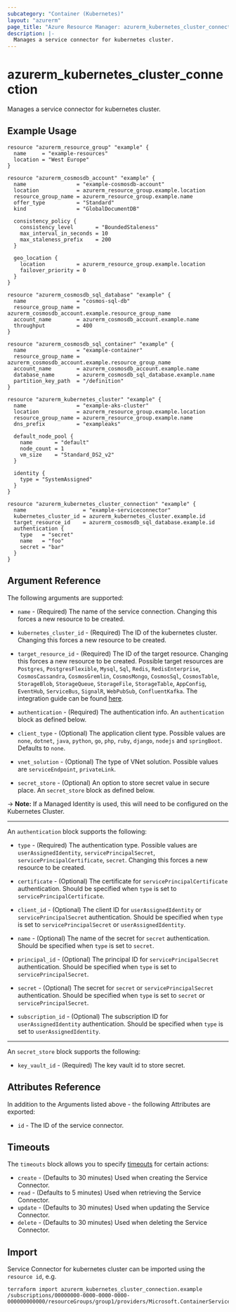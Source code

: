```yaml
---
subcategory: "Container (Kubernetes)"
layout: "azurerm"
page_title: "Azure Resource Manager: azurerm_kubernetes_cluster_connection"
description: |-
  Manages a service connector for kubernetes cluster.
---
```


# azurerm_kubernetes_cluster_connection

Manages a service connector for kubernetes cluster.

## Example Usage

```hcl
resource "azurerm_resource_group" "example" {
  name     = "example-resources"
  location = "West Europe"
}

resource "azurerm_cosmosdb_account" "example" {
  name                = "example-cosmosdb-account"
  location            = azurerm_resource_group.example.location
  resource_group_name = azurerm_resource_group.example.name
  offer_type          = "Standard"
  kind                = "GlobalDocumentDB"

  consistency_policy {
    consistency_level       = "BoundedStaleness"
    max_interval_in_seconds = 10
    max_staleness_prefix    = 200
  }

  geo_location {
    location          = azurerm_resource_group.example.location
    failover_priority = 0
  }
}

resource "azurerm_cosmosdb_sql_database" "example" {
  name                = "cosmos-sql-db"
  resource_group_name = azurerm_cosmosdb_account.example.resource_group_name
  account_name        = azurerm_cosmosdb_account.example.name
  throughput          = 400
}

resource "azurerm_cosmosdb_sql_container" "example" {
  name                = "example-container"
  resource_group_name = azurerm_cosmosdb_account.example.resource_group_name
  account_name        = azurerm_cosmosdb_account.example.name
  database_name       = azurerm_cosmosdb_sql_database.example.name
  partition_key_path  = "/definition"
}

resource "azurerm_kubernetes_cluster" "example" {
  name                = "example-aks-cluster"
  location            = azurerm_resource_group.example.location
  resource_group_name = azurerm_resource_group.example.name
  dns_prefix          = "exampleaks"

  default_node_pool {
    name       = "default"
    node_count = 1
    vm_size    = "Standard_DS2_v2"
  }

  identity {
    type = "SystemAssigned"
  }
}

resource "azurerm_kubernetes_cluster_connection" "example" {
  name                  = "example-serviceconnector"
  kubernetes_cluster_id = azurerm_kubernetes_cluster.example.id
  target_resource_id    = azurerm_cosmosdb_sql_database.example.id
  authentication {
    type   = "secret"
    name   = "foo"
    secret = "bar"
  }
}
```

## Argument Reference

The following arguments are supported:

* `name` - (Required) The name of the service connection. Changing this forces a new resource to be created.

* `kubernetes_cluster_id` - (Required) The ID of the kubernetes cluster. Changing this forces a new resource to be created.

* `target_resource_id` - (Required) The ID of the target resource. Changing this forces a new resource to be created. Possible target resources are `Postgres`, `PostgresFlexible`, `Mysql`, `Sql`, `Redis`, `RedisEnterprise`, `CosmosCassandra`, `CosmosGremlin`, `CosmosMongo`, `CosmosSql`, `CosmosTable`, `StorageBlob`, `StorageQueue`, `StorageFile`, `StorageTable`, `AppConfig`, `EventHub`, `ServiceBus`, `SignalR`, `WebPubSub`, `ConfluentKafka`. The integration guide can be found [here](https://learn.microsoft.com/en-us/azure/service-connector/how-to-integrate-postgres).

* `authentication` - (Required) The authentication info. An `authentication` block as defined below.

* `client_type` - (Optional) The application client type. Possible values are `none`, `dotnet`, `java`, `python`, `go`, `php`, `ruby`, `django`, `nodejs` and `springBoot`. Defaults to `none`.

* `vnet_solution` - (Optional) The type of VNet solution. Possible values are `serviceEndpoint`, `privateLink`.

* `secret_store` - (Optional) An option to store secret value in secure place. An `secret_store` block as defined below.

-> **Note:** If a Managed Identity is used, this will need to be configured on the Kubernetes Cluster.

---

An `authentication` block supports the following:

* `type` - (Required) The authentication type. Possible values are `userAssignedIdentity`, `servicePrincipalSecret`, `servicePrincipalCertificate`, `secret`. Changing this forces a new resource to be created.

* `certificate` - (Optional) The certificate for `servicePrincipalCertificate` authentication. Should be specified when `type` is set to `servicePrincipalCertificate`.

* `client_id` - (Optional) The client ID for `userAssignedIdentity` or `servicePrincipalSecret` authentication. Should be specified when `type` is set to `servicePrincipalSecret` or `userAssignedIdentity`.

* `name` - (Optional) The name of the secret for `secret` authentication. Should be specified when `type` is set to `secret`.

* `principal_id` - (Optional) The principal ID for `servicePrincipalSecret` authentication. Should be specified when `type` is set to `servicePrincipalSecret`.

* `secret` - (Optional) The secret for `secret` or `servicePrincipalSecret` authentication. Should be specified when `type` is set to `secret` or `servicePrincipalSecret`.

* `subscription_id` - (Optional) The subscription ID for `userAssignedIdentity` authentication. Should be specified when `type` is set to `userAssignedIdentity`.

---

An `secret_store` block supports the following:

* `key_vault_id` - (Required) The key vault id to store secret.

## Attributes Reference

In addition to the Arguments listed above - the following Attributes are exported:

* `id` - The ID of the service connector.

## Timeouts

The `timeouts` block allows you to specify [timeouts](https://www.terraform.io/docs/configuration/resources.html#timeouts) for certain actions:

* `create` - (Defaults to 30 minutes) Used when creating the Service Connector.
* `read` - (Defaults to 5 minutes) Used when retrieving the Service Connector.
* `update` - (Defaults to 30 minutes) Used when updating the Service Connector.
* `delete` - (Defaults to 30 minutes) Used when deleting the Service Connector.

## Import

Service Connector for kubernetes cluster can be imported using the `resource id`, e.g.

```shell
terraform import azurerm_kubernetes_cluster_connection.example /subscriptions/00000000-0000-0000-0000-000000000000/resourceGroups/group1/providers/Microsoft.ContainerService/managedClusters/cluster1/providers/Microsoft.ServiceLinker/linkers/link1
```
